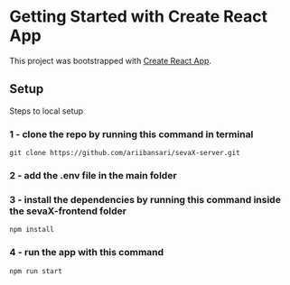 # Getting Started with Create React App

This project was bootstrapped with [Create React App](https://github.com/facebook/create-react-app).

## Setup
Steps to local setup 

### 1 - clone the repo by running this command in terminal
    git clone https://github.com/ariibansari/sevaX-server.git

### 2 - add the .env file in the main folder
    

### 3 - install the dependencies by running this command inside the sevaX-frontend folder
    npm install

### 4 - run the app with this command
    npm run start


